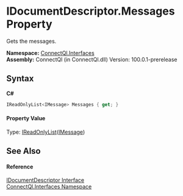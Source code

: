 # IDocumentDescriptor.Messages Property 
 

Gets the messages.

**Namespace:**&nbsp;<a href="N_ConnectQl_Interfaces">ConnectQl.Interfaces</a><br />**Assembly:**&nbsp;ConnectQl (in ConnectQl.dll) Version: 100.0.1-prerelease

## Syntax

**C#**<br />
``` C#
IReadOnlyList<IMessage> Messages { get; }
```


#### Property Value
Type: <a href="http://msdn2.microsoft.com/en-us/library/hh192385" target="_blank">IReadOnlyList</a>(<a href="T_ConnectQl_Interfaces_IMessage">IMessage</a>)

## See Also


#### Reference
<a href="T_ConnectQl_Interfaces_IDocumentDescriptor">IDocumentDescriptor Interface</a><br /><a href="N_ConnectQl_Interfaces">ConnectQl.Interfaces Namespace</a><br />